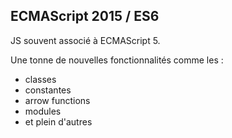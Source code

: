 ## ECMAScript 2015 / ES6 

JS souvent associé à ECMAScript 5.

Une tonne de nouvelles fonctionnalités comme les :
* classes
* constantes
* arrow functions
* modules
* et plein d'autres
